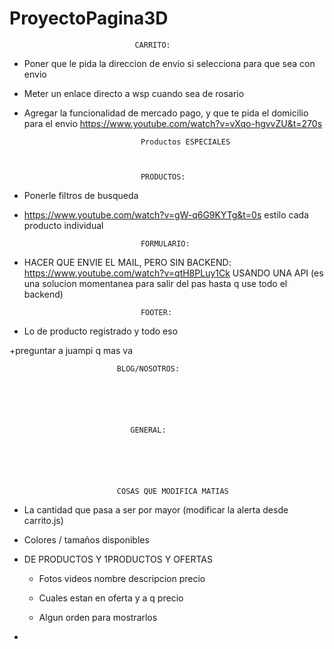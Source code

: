 # ProyectoPagina3D

                                CARRITO:

+ Poner que le pida la direccion de envio si selecciona para que sea con envio

+ Meter un enlace directo a wsp cuando sea de rosario

+ Agregar la funcionalidad de mercado pago, y que te pida el domicilio para el envio
https://www.youtube.com/watch?v=vXqo-hgvvZU&t=270s


        

                                Productos ESPECIALES



                                PRODUCTOS:
- Ponerle filtros de busqueda


- https://www.youtube.com/watch?v=gW-q6G9KYTg&t=0s estilo cada producto individual





                                FORMULARIO:


+ HACER QUE ENVIE EL MAIL, PERO SIN BACKEND: https://www.youtube.com/watch?v=qtH8PLuy1Ck USANDO UNA API 
(es una solucion momentanea para salir del pas hasta q use todo el backend)





                                FOOTER:

+ Lo de producto registrado y todo eso

+preguntar a juampi q mas va


                           
                            BLOG/NOSOTROS:






                               GENERAL:






                            COSAS QUE MODIFICA MATIAS 

+ La cantidad que pasa a ser por mayor (modificar la alerta desde carrito.js)

+ Colores / tamaños disponibles

+ DE PRODUCTOS Y 1PRODUCTOS Y OFERTAS 

    + Fotos videos nombre descripcion precio

    + Cuales estan en oferta y a q precio

    + Algun orden para mostrarlos 

+ 

